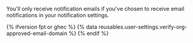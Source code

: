 You'll only receive notification emails if you've chosen to receive email notifications in your notification settings.

{% ifversion fpt or ghec %}
{% data reusables.user-settings.verify-org-approved-email-domain %}
{% endif %}
